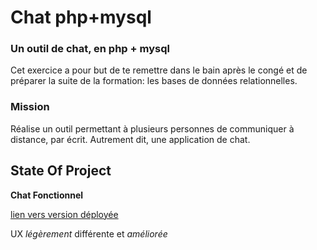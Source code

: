 # Chat php+mysql
### Un outil de chat, en php + mysql
Cet exercice a pour but de te remettre dans le bain après le congé et de préparer la suite de la formation: les bases de données relationnelles.
### Mission
Réalise un outil permettant à plusieurs personnes de communiquer à distance, par écrit.
Autrement dit, une application de chat.

## State Of Project
__Chat Fonctionnel__

[lien vers version déployée](http://practicebulgarian.com/becode/)

UX _légèrement_ différente et _améliorée_
